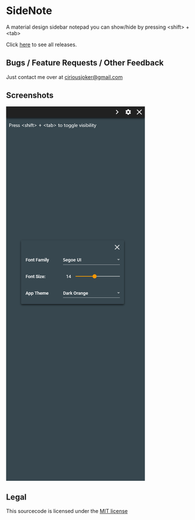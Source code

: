 # SideNote
A material design sidebar notepad you can show/hide by pressing &lt;shift> + &lt;tab>

Click [here](https://github.com/CiriousJoker/SideNote/releases) to see all releases.

## Bugs / Feature Requests / Other Feedback
Just contact me over at ciriousjoker@gmail.com

## Screenshots

<img src="screenshots/screenshot.png"/>


## Legal

This sourcecode is licensed under the [MIT license](LICENSE)
